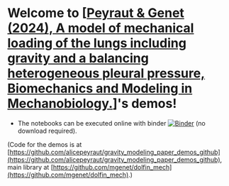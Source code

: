 # Welcome to [[Peyraut & Genet (2024), A model of mechanical loading of the lungs including gravity and a balancing heterogeneous pleural pressure, Biomechanics and Modeling in Mechanobiology.](https://doi.org/10.1007/s10237-024-01876-w)]'s demos!

* The notebooks can be executed online with binder [![Binder](https://mybinder.org/badge_logo.svg)](https://mybinder.org/v2/gh/alicepeyraut/gravity_modeling_paper_demos_github/main?urlpath=lab/tree/./demos/) (no download required).


(Code for the demos is at [https://github.com/alicepeyraut/gravity_modeling_paper_demos_github](https://github.com/alicepeyraut/gravity_modeling_paper_demos_github), main library at [https://github.com/mgenet/dolfin_mech](https://github.com/mgenet/dolfin_mech).)

